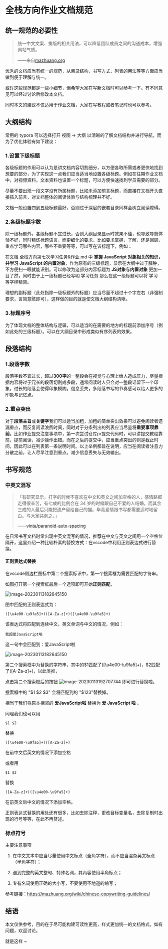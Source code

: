 

# 全栈方向作业文档规范



## 统一规范的必要性

> 统一中文文案、排版的相关用法，可以降低团队成员之间的沟通成本，增强网站气质。
>
> ——来自[mazhuang.org](https://mazhuang.org/)

优秀的文档应当有统一的规范，从目录结构，书写方式，列表的用法等等方面应当做到便于理解与统一。

或许这些规范都是一些小细节，但希望大家在写新文档时可以参考一下。有不同意见可以经过讨论后修改本文档。

同时本文的建议不仅适用于作业文档，大家在写教程或者笔记时也可以参考。

## 大纲结构

常用的 typora 可以选择打开 视图 -> 大纲 以清晰的了解文档结构并进行导航，而为了优化体验有如下建议：

### 1.设置下级标题

各级标题的作用可以认为是讲文档内容切割细分，以方便各取所需或者更快地找到想要的部分，为了实现这一点我们应当适当地设置各级标题。例如在往期作业文档中，对视频资料，文本资料也设置一个标题，可以方便快速找到学员需要的部分。

尽量不要出现一段文字没有所属标题，比如未添加前言标题，而直接在文档开头直接插入前言，对文档整体的阅读体验与结构梳理并不好。

文档一般设置四到五级标题最好，否则过于深层的嵌套目录同样会树立阅读障碍。

### 2.各级标题字数

除一级标题外，各级标题不宜过长，否则大纲目录显示时效果不佳，也导致导航体验不好，同时精炼标题语言，而更细化的要求，比如要求掌握，了解，还是回顾，重点学习哪些内容，哪些不重要等等，可以写在该标题下，例如：

在文档 全栈方向第七次学习任务&作业.md 中 **掌握 JavaScript 对象相关的知识，并学习 JavaScript 的内置对象**，作为原有的三级标题，显示在大纲中过于臃肿，不方便扫一眼就能识别。可以修改为这部分内容标题为 **JS对象与内置对象** 更加一目了然，同时由于上一级标题已经写明 学习任务 那么在这一级标题可以将 学习 等字样精简。

理想的副标题（此处指除一级标题外的标题）应当尽量不超过十个字左右（非强制要求，言简意赅即可），这样做的目的就是使文档大纲结构清晰。

### 3.标题序号

为了体现文档的整体结构与逻辑，可以适当的在需要的地方的标题前添加序号（例如此处的三级标题）。可以在大纲目录中形成类似有序列表的效果。

## 段落结构

### 1.段落字数

段落字数不宜过长，超过**300字**的一整段会在视觉与心理上给人造成压力，尽量根据内容将过于冗长的段落切割成多段，通常阅读时人只会对一整段话留下一个印象，过长的段落会使得印象模糊，信息丢失，多段落书写的节奏感可以给人更多的印象与记忆点。

### 2.重点突出

对于**段落主旨**或**关键字**我们可以适当加粗，加粗的简单突出效果可以避免阅读者遗漏重点，而反复阅读浪费时间，同时对于分条列出的列表应当尽量将**重要事项靠前**。比如作业提交注意事项中，第一次尝试仓库pr提交代码时，可以讲提交教程靠前，提前阅读，减少操作出错。而在之后的提交中，应当重点突出的则是截止时间，因此可以在列表第一条说明时间。以上举例都旨在说明，应当在阅读者注意力分散之前，让人尽早注意到重点。减少信息丢失与无效输出。

## 书写规范

### 中英文混写

> 「有研究显示，打字的时候不喜欢在中文和英文之间加空格的人，感情路都走得很辛苦，有七成的比例会在 34 岁的时候跟自己不爱的人结婚，而其余三成的人最后只能把遗产留给自己的猫。毕竟爱情跟书写都需要适时地留白。与大家共勉之。」
>
> ——[vinta/paranoid-auto-spacing](https://github.com/vinta/pangu.js)

在日常书写文档时常出现中英文混写的情况，推荐在中文与英文之间用一个空格位隔开，这里介绍一种比较朴素的替换方式：在vscode中利用正则表达式进行替换。

#### 正则表达式替换

在vscode侧边栏图标中第二个搜索标识中，第一个搜索框为需要匹配的字符串。

如图打开第一个搜索框最后一个选项即可开始**正则匹配**，

![image-20230113182645150](https://good-money.oss-cn-beijing.aliyuncs.com/blog-imgs/202301131826244.png)

图中匹配的正则表达式为：

```
([\u4e00-\u9fa5]+)([A-Za-z]+)([\u4e00-\u9fa5]+)
```

该表达式将匹配到连续中文，英文单词与中文的情况，例如：

```
我超爱JavaScript啦
```

这一句中会匹配到：爱JavaScript啦

![image-20230113182645150](https://good-money.oss-cn-beijing.aliyuncs.com/blog-imgs/202301131826244.png)

第二个搜索框中为替换的字符串，其中的$1匹配了([\u4e00-\u9fa5]+)，$2匹配了([A-Za-z]+)，以此类推，

点击第二个搜索框后的按钮 ![image-20230113192707744](https://good-money.oss-cn-beijing.aliyuncs.com/blog-imgs/202301131927786.png) 即可进行替换啦。

搜索框中的 "$1 $2 $3" 会将匹配到的 "$1$2$3"替换掉。

相当于我们将原本相邻的 **爱JavaScript啦** 替换为 **爱 JavaScript 啦** 。

同理我们也可以用

```
$1 $2
```

替换

```
([\u4e00-\u9fa5]+)([A-Za-z]+)
```

在前中文后英文的情况下添加空格

或者用

```
$1 $2
```

替换

```
([A-Za-z]+)([\u4e00-\u9fa5]+)
```

在前英文后中文的情况下添加空格。

正则表达式替换的用处还有很多，比如去除注释，更改目标变量名，去除复制时出现的行号等等，在此不再赘述。

### 标点符号

主要注意事项

1. 在中文文本中应当尽量使用中文标点（全角字符），而不应当混杂英文标点（半角字符）；

2. 遇到完整的英文整句、特殊名词，其內容使用半角标点；

3. 专有名词使用正确的大小写，不要使用不地道的缩写；

参考链接：https://mazhuang.org/wiki/chinese-copywriting-guidelines/

## 结语

本文仅供参考，目的在于尽可能构建可读性更高，样式更加统一的文档格式，如有问题，欢迎讨论。

就是这样 ~







